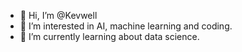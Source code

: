 - 👋 Hi, I’m @Kevwell
- 👀 I’m interested in AI, machine learning and coding.
- 🌱 I’m currently learning about data science.



<!---
Kevwell/Kevwell is a ✨ special ✨ repository because its `README.md` (this file) appears on your GitHub profile.
You can click the Preview link to take a look at your changes.
--->
